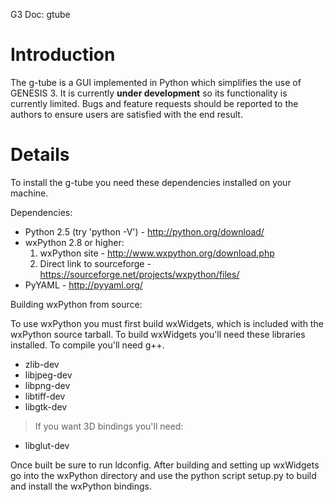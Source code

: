 G3 Doc: gtube

# Introduction #

The g-tube is a GUI implemented in Python which simplifies the use of GENESIS 3. It is currently **under development** so its functionality is currently limited. Bugs and feature requests should be reported to the authors to ensure users are satisfied with the end result.


# Details #

To install the g-tube you need these dependencies installed on your machine.

Dependencies:
  * Python 2.5 (try 'python -V') - http://python.org/download/
  * wxPython 2.8 or higher:
    1. wxPython site - http://www.wxpython.org/download.php
    1. Direct link to sourceforge - https://sourceforge.net/projects/wxpython/files/
  * PyYAML - http://pyyaml.org/


Building wxPython from source:

To use wxPython you must first build wxWidgets, which is included with the wxPython source tarball. To build wxWidgets you'll need these libraries installed. To compile you'll need g++.

  * zlib-dev
  * libjpeg-dev
  * libpng-dev
  * libtiff-dev
  * libgtk-dev


> If you want 3D bindings you'll need:
  * libglut-dev

Once built be sure to run ldconfig. After building and setting up wxWidgets go into the wxPython directory and use the python script setup.py to build and install the wxPython bindings.